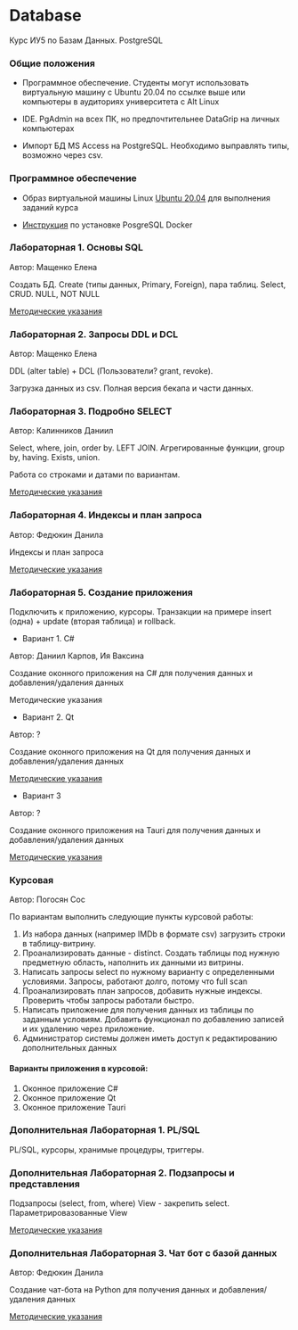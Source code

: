 # Database
Курс ИУ5 по Базам Данных. PostgreSQL

### Общие положения

- Программное обеспечение. Студенты могут использовать виртуальную машину с Ubuntu 20.04 по ссылке выше или компьютеры в аудиториях университета с Alt Linux

- IDE. PgAdmin на всех ПК, но предпочтительнее DataGrip на личных компьютерах

- Импорт БД MS Access на PostgreSQL. Необходимо выправлять типы, возможно через csv.

### Программное обеспечение 

- Образ виртуальной машины Linux [Ubuntu 20.04](https://github.com/iu5git/Standards/blob/main/Linux/Linux.md) для выполнения заданий курса

- [Инструкция](Docker/README.md) по установке PosgreSQL Docker


### Лабораторная 1. Основы SQL

Автор: Мащенко Елена

Создать БД. Create (типы данных, Primary, Foreign), пара таблиц. Select, CRUD. NULL, NOT NULL

[Методические указания](tutorials/lab1.md)

### Лабораторная 2. Запросы DDL и DCL

Автор: Мащенко Елена

DDL (alter table) + DCL (Пользователи? grant, revoke). 

Загрузка данных из csv. Полная версия бекапа и части данных.

### Лабораторная 3. Подробно SELECT

Автор: Калинников Даниил

Select, where, join, order by. LEFT JOIN. Агрегированные функции, group by, having. Exists, union. 

Работа со строками и датами по вариантам. 

[Методические указания](tutorials/lab3.md)

### Лабораторная 4. Индексы и план запроса

Автор: Федюкин Данила

Индексы и план запроса

[Методические указания](tutorials/lab4.md)

### Лабораторная 5. Создание приложения

Подключить к приложению, курсоры. Транзакции на примере insert (одна) + update (вторая таблица) и rollback.

* Вариант 1. C#

Автор: Даниил Карпов, Ия Ваксина

Создание оконного приложения на C# для получения данных и добавления/удаления данных

Методические указания

* Вариант 2. Qt

Автор: ?

Создание оконного приложения на Qt для получения данных и добавления/удаления данных

[Методические указания](tutorials/qt.md)

* Вариант 3

Автор: ?

Создание оконного приложения на Tauri для получения данных и добавления/удаления данных

[Методические указания](tutorials/lab5_tauri)

### Курсовая

Автор: Погосян Сос

По вариантам выполнить следующие пункты курсовой работы:

1. Из набора данных (например IMDb в формате csv) загрузить строки в таблицу-витрину.
2. Проанализировать данные - distinct. Создать таблицы под нужную предметную область, наполнить их данными из витрины.
3. Написать запросы select по нужному варианту с определенными условиями. Запросы, работают долго, потому что full scan
4. Проанализировать план запросов, добавить нужные индексы. Проверить чтобы запросы работали быстро.
5. Написать приложение для получения данных из таблицы по заданным условиям. Добавить функционал по добавлению записей и их удалению через приложение.
6. Администратор системы должен иметь доступ к редактированию дополнительных данных

#### Варианты приложения в курсовой:
1. Оконное приложение C#
2. Оконное приложение Qt
3. Оконное приложение Tauri


### Дополнительная Лабораторная 1. PL/SQL
PL/SQL, курсоры, хранимые процедуры, триггеры. 

### Дополнительная Лабораторная 2. Подзапросы и представления
Подзапросы (select, from, where)
View - закрепить select. Параметрировазованные View

[Методические указания](tutorials/lab2_add.md)

### Дополнительная Лабораторная 3. Чат бот с базой данных

Автор: Федюкин Данила

Создание чат-бота на Python для получения данных и добавления/удаления данных

[Методические указания](tutorials/tgbot)